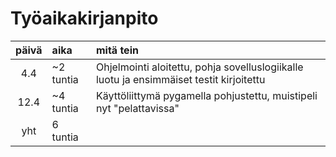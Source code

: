 # Työaikakirjanpito

| päivä | aika | mitä tein  |
| :----:|:-----| :-----|
| 4.4|~2 tuntia| Ohjelmointi aloitettu, pohja sovelluslogiikalle luotu ja ensimmäiset testit kirjoitettu|
| 12.4|~4 tuntia| Käyttöliittymä pygamella pohjustettu, muistipeli nyt "pelattavissa"|
| yht |6 tuntia| |

